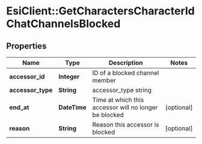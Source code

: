 # EsiClient::GetCharactersCharacterIdChatChannelsBlocked

## Properties
Name | Type | Description | Notes
------------ | ------------- | ------------- | -------------
**accessor_id** | **Integer** | ID of a blocked channel member | 
**accessor_type** | **String** | accessor_type string | 
**end_at** | **DateTime** | Time at which this accessor will no longer be blocked | [optional] 
**reason** | **String** | Reason this accessor is blocked | [optional] 


